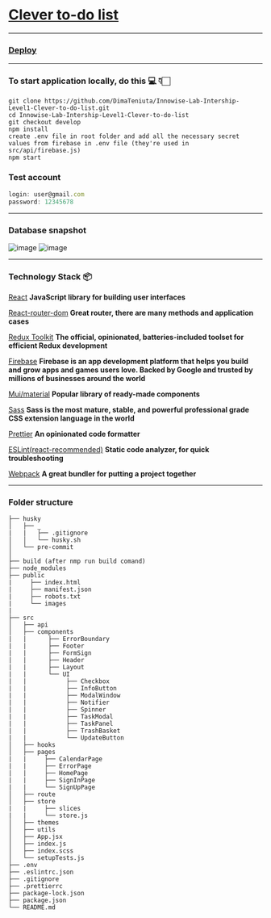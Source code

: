 # [Clever to-do list](https://drive.google.com/file/d/18I1PxOxZn2lwm__YeOtMNoWeiXygKwwN/view)
___

### [Deploy](https://clever-todo-list.netlify.app)
___
### To start application locally, do this 💻 👇🏻

```
git clone https://github.com/DimaTeniuta/Innowise-Lab-Intership-Level1-Clever-to-do-list.git
cd Innowise-Lab-Intership-Level1-Clever-to-do-list
git checkout develop
npm install
create .env file in root folder and add all the necessary secret values from firebase in .env file (they're used in src/api/firebase.js)
npm start
```
### Test account

```js
login: user@gmail.com
password: 12345678
```
___
### Database snapshot
![image](https://user-images.githubusercontent.com/93836691/207809918-7ee22410-13af-46a7-ab71-9bb8f71f27b3.png)
![image](https://user-images.githubusercontent.com/93836691/207810103-9be79f7e-a2bf-4d30-8a4b-9bb7894d2db7.png)

___
### Technology Stack 📦

[React](https://www.npmjs.com/package/react) **JavaScript library for building user interfaces**

[React-router-dom](https://www.npmjs.com/package/react-router-dom) **Great router, there are many methods and application cases**

[Redux Toolkit](https://redux-toolkit.js.org/) **The official, opinionated, batteries-included toolset for efficient Redux development**

[Firebase](https://firebase.google.com/) **Firebase is an app development platform that helps you build and grow apps and games users love. Backed by Google and trusted by millions of businesses around the world**

[Mui/material](https://mui.com/) **Popular library of ready-made components**

[Sass](https://mui.com/) **Sass is the most mature, stable, and powerful professional grade CSS extension language in the world**

[Prettier](https://prettier.io/) **An opinionated code formatter**

[ESLint(react-recommended)](https://eslint.org/) **Static code analyzer, for quick troubleshooting**

[Webpack](https://webpack.js.org/) **A great bundler for putting a project together**
___
### Folder structure
```
├── husky
│   ├── _
|   |   ├── .gitignore
│   │   └── husky.sh
│   └── pre-commit
│ 
├── build (after nmp run build comand)
├── node_modules
├── public
|     ├── index.html
|     ├── manifest.json
|     ├── robots.txt
|     └── images
|
├── src
│   ├── api
│   ├── components
|   |      ├── ErrorBoundary
|   |      ├── Footer
|   |      ├── FormSign
|   |      ├── Header
|   |      ├── Layout
|   |      └── UI
|   |           ├── Checkbox
|   |           ├── InfoButton
|   |           ├── ModalWindow
|   |           ├── Notifier
|   |           ├── Spinner
|   |           ├── TaskModal
|   |           ├── TaskPanel
|   |           ├── TrashBasket
|   |           └── UpdateButton
│   ├── hooks
│   ├── pages
|   |     ├── CalendarPage
|   |     ├── ErrorPage
|   |     ├── HomePage
|   |     ├── SignInPage
|   |     └── SignUpPage
│   ├── route
│   ├── store
|   |     ├── slices
|   |     └── store.js
│   ├── themes
│   ├── utils
│   ├── App.jsx
│   ├── index.js
│   ├── index.scss
│   └── setupTests.js
├── .env
├── .eslintrc.json
├── .gitignore
├── .prettierrc
├── package-lock.json
├── package.json
└── README.md
```

